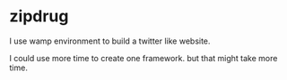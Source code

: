 # zipdrug
I use wamp environment to build a twitter like website.
</hr>
I could use more time to create one framework. but that might take more time. 
